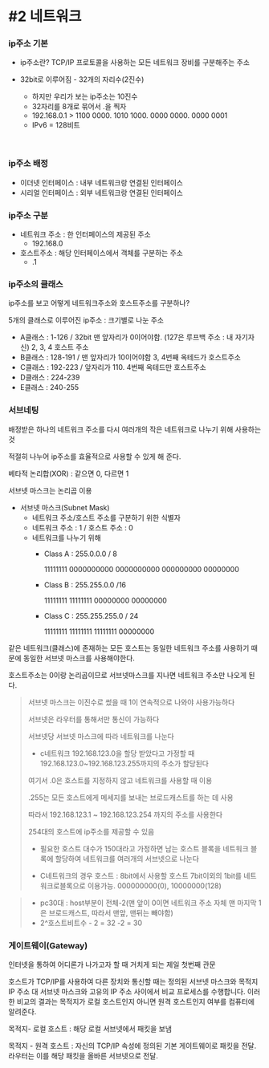 # #2 네트워크

### ip주소 기본

- ip주소란? TCP/IP 프로토콜을 사용하는 모든 네트워크 장비를 구분해주는 주소

- 32bit로 이루어짐 - 32개의 자리수(2진수)

  - 하지만 우리가 보는 ip주소는 10진수
  - 32자리를 8개로 묶어서 .을 찍자
  - 192.168.0.1 > 1100 0000. 1010 1000. 0000 0000. 0000 0001
  - IPv6 = 128비트

  ​


### ip주소 배정

- 이더넷 인터페이스 : 내부 네트워크랑 연결된 인터페이스
- 시리얼 인터페이스 : 외부 네트워크랑 연결된  인터페이스



### ip주소 구분

- 네트워크 주소 : 한 인터페이스의 제공된 주소
  - 192.168.0
- 호스트주소 : 해당 인터페이스에서 객체를 구분하는 주소
  - .1



### ip주소의 클래스

ip주소를 보고 어떻게 네트워크주소와 호스트주소를 구분하나?

5개의 클래스로 이루어진 ip주소 : 크기별로 나눈 주소

- A클래스 : 1-126 / 32bit 맨 앞자리가 0이어야함. (127은 루프백 주소 : 내 자기자신) 2, 3, 4 호스트 주소
- B클래스 : 128-191 / 맨 앞자리가 10이어야함 3, 4번째 옥테드가 호스트주소
- C클래스 : 192-223 / 앞자리가 110. 4번째 옥테드만 호스트주소
- D클래스 : 224-239
- E클래스 : 240-255



### 서브네팅

배정받은 하나의 네트워크 주소를 다시 여러개의 작은 네트워크로 나누기 위해 사용하는 것

적절히 나누어 ip주소를 효율적으로 사용할 수 있게 해 준다.   

베타적 논리합(XOR) : 같으면 0, 다르면 1

서브넷 마스크는 논리곱 이용

- 서브넷 마스크(Subnet Mask)
  - 네트워크 주소/호스트 주소를 구분하기 위한 식별자
  - 네트워크 주소 : 1 / 호스트 주소 : 0
  - 네트워크를 나누기 위해
    - Class A : 255.0.0.0 / 8

      11111111 0000000000 0000000000 000000000 00000000

    - Class B : 255.255.0.0 /16

      11111111 11111111 00000000 00000000

    - Class C : 255.255.255.0 / 24

      11111111 11111111 11111111 00000000

같은 네트워크(클래스)에 존재하는 모든 호스트는 동일한 네트워크 주소를 사용하기 때문에 동일한 서브넷 마스크를 사용해야한다.

호스트주소는 0이랑 논리곱이므로 서브넷마스크를 지나면 네트워크 주소만 나오게 된다.

>서브넷 마스크는 이진수로 썼을 때 1이 연속적으로 나와야 사용가능하다
>
>서브넷은 라우터를 통해서만 통신이 가능하다
>
>서브넷당 서브넷 마스크에 따라 네트워크를 나눈다
>
>- c네트워크 192.168.123.0을 할당 받았다고 가정할 때 192.168.123.0~192.168.123.255까지의 주소가 할당된다
>
>  여기서 .0은 호스트를 지정하지 않고 네트워크를 사용할 때 이용
>
>  .255는 모든 호스트에게 메세지를 보내는 브로드캐스트를 하는 데 사용
>
>  따라서 192.168.123.1 ~ 192.168.123.254 까지의 주소를 사용한다
>
>  254대의 호스트에 ip주소를 제공할 수 있음
>
>- 필요한 호스트 대수가 150대라고 가정하면 남는 호스트 블록을 네트워크 블록에 할당하여 네트워크를 여러개의 서브넷으로 나눈다
>
>- C네트워크의 경우 호스트 : 8bit에서 사용할 호스트 7bit이외의 1bit를 네트워크로블록으로 이용가능. 000000000(0), 10000000(128)

>- pc30대 : host부분이 전체-2(맨 앞이 0이면 네트워크 주소 자체 맨 마지막 1은 브로드캐스트, 따라서 맨앞, 맨뒤는 빼야함) 
>- 2^호스트비트수 - 2 =  32 -2 = 30



### 게이트웨이(Gateway)

인터넷을 통하여 어디론가 나가고자 할 때 거치게 되는 제일 첫번째 관문

호스트가 TCP/IP를 사용하여 다른 장치와 통신할 때는 정의된 서브넷 마스크와 목적지 IP 주소 대 서브넷 마스크와 고유의 IP 주소 사이에서 비교 프로세스를 수행합니다. 이러한 비교의 결과는 목적지가 로컬 호스트인지 아니면 원격 호스트인지 여부를 컴퓨터에 알려준다.

목적지- 로컬 호스트 : 해당 로컬 서브넷에서 패킷을 보냄

목적지 - 원격 호스트 : 자신의 TCP/IP 속성에 정의된 기본 게이트웨이로 패킷을 전달. 라우터는 이를 해당 패킷을 올바른 서브넷으로 전달.

